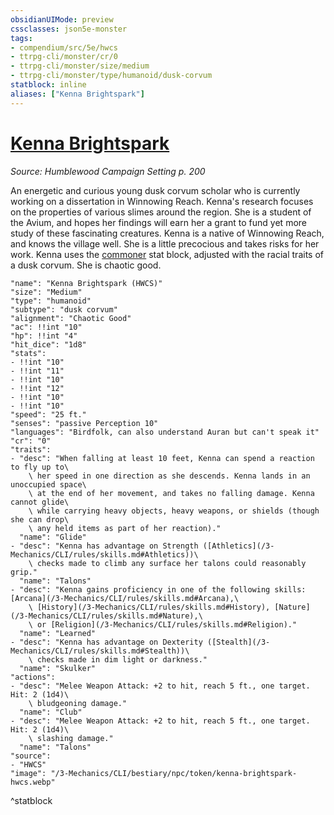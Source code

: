 ```yaml
---
obsidianUIMode: preview
cssclasses: json5e-monster
tags:
- compendium/src/5e/hwcs
- ttrpg-cli/monster/cr/0
- ttrpg-cli/monster/size/medium
- ttrpg-cli/monster/type/humanoid/dusk-corvum
statblock: inline
aliases: ["Kenna Brightspark"]
---
```

# [Kenna Brightspark](3-Mechanics\CLI\bestiary\npc/kenna-brightspark-hwcs.md)
*Source: Humblewood Campaign Setting p. 200*  

An energetic and curious young dusk corvum scholar who is currently working on a dissertation in Winnowing Reach. Kenna's research focuses on the properties of various slimes around the region. She is a student of the Avium, and hopes her findings will earn her a grant to fund yet more study of these fascinating creatures. Kenna is a native of Winnowing Reach, and knows the village well. She is a little precocious and takes risks for her work. Kenna uses the [commoner](/3-Mechanics/CLI/bestiary/humanoid/commoner.md) stat block, adjusted with the racial traits of a dusk corvum. She is chaotic good.

```statblock
"name": "Kenna Brightspark (HWCS)"
"size": "Medium"
"type": "humanoid"
"subtype": "dusk corvum"
"alignment": "Chaotic Good"
"ac": !!int "10"
"hp": !!int "4"
"hit_dice": "1d8"
"stats":
- !!int "10"
- !!int "11"
- !!int "10"
- !!int "12"
- !!int "10"
- !!int "10"
"speed": "25 ft."
"senses": "passive Perception 10"
"languages": "Birdfolk, can also understand Auran but can't speak it"
"cr": "0"
"traits":
- "desc": "When falling at least 10 feet, Kenna can spend a reaction to fly up to\
    \ her speed in one direction as she descends. Kenna lands in an unoccupied space\
    \ at the end of her movement, and takes no falling damage. Kenna cannot glide\
    \ while carrying heavy objects, heavy weapons, or shields (though she can drop\
    \ any held items as part of her reaction)."
  "name": "Glide"
- "desc": "Kenna has advantage on Strength ([Athletics](/3-Mechanics/CLI/rules/skills.md#Athletics))\
    \ checks made to climb any surface her talons could reasonably grip."
  "name": "Talons"
- "desc": "Kenna gains proficiency in one of the following skills: [Arcana](/3-Mechanics/CLI/rules/skills.md#Arcana),\
    \ [History](/3-Mechanics/CLI/rules/skills.md#History), [Nature](/3-Mechanics/CLI/rules/skills.md#Nature),\
    \ or [Religion](/3-Mechanics/CLI/rules/skills.md#Religion)."
  "name": "Learned"
- "desc": "Kenna has advantage on Dexterity ([Stealth](/3-Mechanics/CLI/rules/skills.md#Stealth))\
    \ checks made in dim light or darkness."
  "name": "Skulker"
"actions":
- "desc": "Melee Weapon Attack: +2 to hit, reach 5 ft., one target. Hit: 2 (1d4)\
    \ bludgeoning damage."
  "name": "Club"
- "desc": "Melee Weapon Attack: +2 to hit, reach 5 ft., one target. Hit: 2 (1d4)\
    \ slashing damage."
  "name": "Talons"
"source":
- "HWCS"
"image": "/3-Mechanics/CLI/bestiary/npc/token/kenna-brightspark-hwcs.webp"
```
^statblock